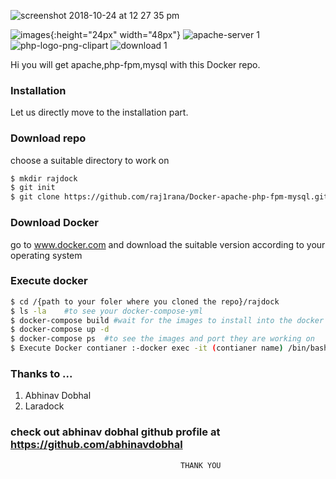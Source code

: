 ![screenshot 2018-10-24 at 12 27 35 pm](https://user-images.githubusercontent.com/40059374/47412063-3c2e6e00-d788-11e8-9d2e-b891c7e72320.png)

![images](https://user-images.githubusercontent.com/40059374/47410456-83fec680-d783-11e8-87ae-115bbe48e3b9.jpeg){:height="24px" width="48px"}
![apache-server 1](https://user-images.githubusercontent.com/40059374/47410543-b6a8bf00-d783-11e8-88c6-d964fc35b2fa.png)
![php-logo-png-clipart](https://user-images.githubusercontent.com/40059374/47410599-f8d20080-d783-11e8-9a63-2f0852572355.png)
![download 1](https://user-images.githubusercontent.com/40059374/47410815-a0e7c980-d784-11e8-8928-6905f2131502.png)

Hi
you will get apache,php-fpm,mysql with this Docker repo.




### Installation

Let us directly move to the installation part.
### Download repo

choose a suitable directory to work on
```sh
$ mkdir rajdock
$ git init
$ git clone https://github.com/raj1rana/Docker-apache-php-fpm-mysql.git
```
### Download Docker
go to www.docker.com and download the suitable version according to your operating system

### Execute docker
``` sh
$ cd /{path to your foler where you cloned the repo}/rajdock
$ ls -la    #to see your docker-compose-yml
$ docker-compose build #wait for the images to install into the docker  
$ docker-compose up -d
$ docker-compose ps  #to see the images and port they are working on
$ Execute Docker contianer :-docker exec -it (contianer name) /bin/bash  #to excute the docker
```
### Thanks to ...
1. Abhinav Dobhal
2. Laradock
### check out abhinav dobhal github profile at https://github.com/abhinavdobhal
                                          THANK YOU
